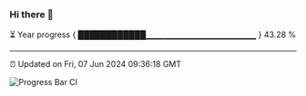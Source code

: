 ### Hi there 👋

⏳ Year progress { ████████████▁▁▁▁▁▁▁▁▁▁▁▁▁▁▁▁▁▁ } 43.28 %

---

⏰ Updated on Fri, 07 Jun 2024 09:36:18 GMT

![Progress Bar CI](https://github.com/IshwaranRudhara/GIT-ACTION/workflows/Progress%20Bar%20CI/badge.svg)
